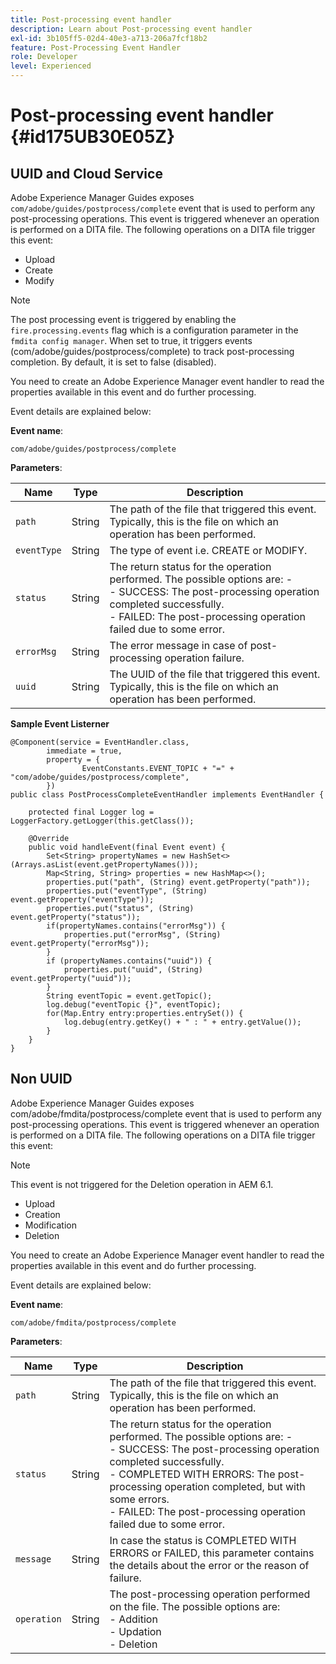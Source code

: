 ```yaml
---
title: Post-processing event handler
description: Learn about Post-processing event handler
exl-id: 3b105ff5-02d4-40e3-a713-206a7fcf18b2
feature: Post-Processing Event Handler
role: Developer
level: Experienced
---
```

# Post-processing event handler {#id175UB30E05Z}

## UUID and Cloud Service

Adobe Experience Manager Guides exposes `com/adobe/guides/postprocess/complete` event that is used to perform any post-processing operations. This event is triggered whenever an operation is performed on a DITA file. The following operations on a DITA file trigger this event:

- Upload
- Create
- Modify

>[!NOTE]
>
> The post processing event is triggered by enabling the `fire.processing.events` flag which is a configuration parameter in the `fmdita config manager`. When set to true, it triggers events (com/adobe/guides/postprocess/complete) to track post-processing completion. By default, it is set to false (disabled).

You need to create an Adobe Experience Manager event handler to read the properties available in this event and do further processing.

Event details are explained below:

**Event name**:

```
com/adobe/guides/postprocess/complete 
```

**Parameters**:

|Name|Type|Description|
|----|----|-----------|
|`path`|String|The path of the file that triggered this event. Typically, this is the file on which an operation has been performed.|
|`eventType`|String|The type of event i.e. CREATE or MODIFY.|
|`status`|String|The return status for the operation performed. The possible options are: - <br>- SUCCESS: The post-processing operation completed successfully. <br>- FAILED: The post-processing operation failed due to some error.|
|`errorMsg`|String|The error message in case of post-processing operation failure.|
|`uuid`|String|The UUID of the file that triggered this event. Typically, this is the file on which an operation has been performed.|

**Sample Event Listerner**


```
@Component(service = EventHandler.class,
        immediate = true,
        property = {
                EventConstants.EVENT_TOPIC + "=" + "com/adobe/guides/postprocess/complete",
        })
public class PostProcessCompleteEventHandler implements EventHandler {

    protected final Logger log = LoggerFactory.getLogger(this.getClass());

    @Override
    public void handleEvent(final Event event) {
        Set<String> propertyNames = new HashSet<>(Arrays.asList(event.getPropertyNames()));
        Map<String, String> properties = new HashMap<>();
        properties.put("path", (String) event.getProperty("path"));
        properties.put("eventType", (String) event.getProperty("eventType"));
        properties.put("status", (String) event.getProperty("status"));
        if(propertyNames.contains("errorMsg")) {
            properties.put("errorMsg", (String) event.getProperty("errorMsg"));
        }
        if (propertyNames.contains("uuid")) {
            properties.put("uuid", (String) event.getProperty("uuid"));
        }
        String eventTopic = event.getTopic();
        log.debug("eventTopic {}", eventTopic);
        for(Map.Entry entry:properties.entrySet()) {
            log.debug(entry.getKey() + " : " + entry.getValue());
        }
    }
}
```

## Non UUID 


Adobe Experience Manager Guides exposes com/adobe/fmdita/postprocess/complete event that is used to perform any post-processing operations. This event is triggered whenever an operation is performed on a DITA file. The following operations on a DITA file trigger this event:

>[!NOTE]
>
> This event is not triggered for the Deletion operation in AEM 6.1.

- Upload
- Creation
- Modification
- Deletion

You need to create an Adobe Experience Manager event handler to read the properties available in this event and do further processing.

Event details are explained below:

**Event name**:

```
com/adobe/fmdita/postprocess/complete 
```

**Parameters**:

|Name|Type|Description|
|----|----|-----------|
|`path`|String|The path of the file that triggered this event. Typically, this is the file on which an operation has been performed.|
|`status`|String|The return status for the operation performed. The possible options are: - <br>- SUCCESS: The post-processing operation completed successfully. <br>- COMPLETED WITH ERRORS: The post-processing operation completed, but with some errors. <br>- FAILED: The post-processing operation failed due to some error.|
|`message`|String|In case the status is COMPLETED WITH ERRORS or FAILED, this parameter contains the details about the error or the reason of failure.|
|`operation`|String|The post-processing operation performed on the file. The possible options are:<br>- Addition <br>- Updation <br>- Deletion|
